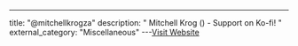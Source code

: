 ---
title: "@mitchellkrogza"
description: "
Mitchell Krog () - Support  on Ko-fi!
"
external_category: "Miscellaneous"
---[Visit Website](https://github.com/mitchellkrogza)


